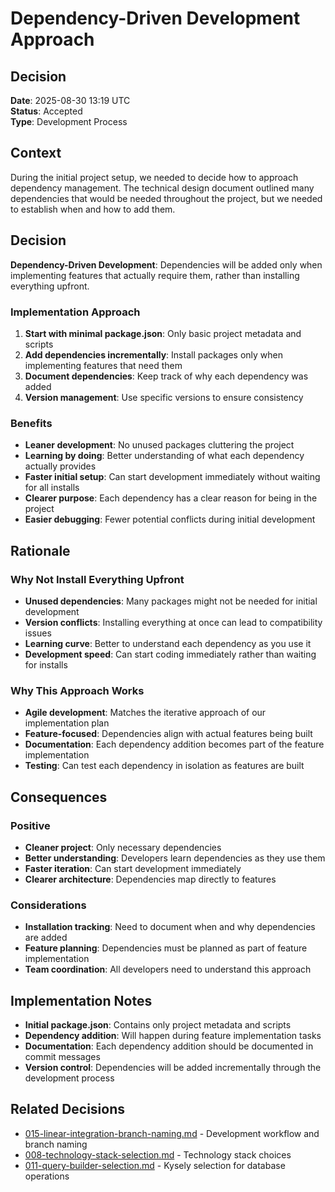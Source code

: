 # Dependency-Driven Development Approach

## Decision

**Date**: 2025-08-30 13:19 UTC  
**Status**: Accepted  
**Type**: Development Process  

## Context

During the initial project setup, we needed to decide how to approach dependency management. The technical design document outlined many dependencies that would be needed throughout the project, but we needed to establish when and how to add them.

## Decision

**Dependency-Driven Development**: Dependencies will be added only when implementing features that actually require them, rather than installing everything upfront.

### Implementation Approach
1. **Start with minimal package.json**: Only basic project metadata and scripts
2. **Add dependencies incrementally**: Install packages only when implementing features that need them
3. **Document dependencies**: Keep track of why each dependency was added
4. **Version management**: Use specific versions to ensure consistency

### Benefits
- **Leaner development**: No unused packages cluttering the project
- **Learning by doing**: Better understanding of what each dependency actually provides
- **Faster initial setup**: Can start development immediately without waiting for all installs
- **Clearer purpose**: Each dependency has a clear reason for being in the project
- **Easier debugging**: Fewer potential conflicts during initial development

## Rationale

### Why Not Install Everything Upfront
- **Unused dependencies**: Many packages might not be needed for initial development
- **Version conflicts**: Installing everything at once can lead to compatibility issues
- **Learning curve**: Better to understand each dependency as you use it
- **Development speed**: Can start coding immediately rather than waiting for installs

### Why This Approach Works
- **Agile development**: Matches the iterative approach of our implementation plan
- **Feature-focused**: Dependencies align with actual features being built
- **Documentation**: Each dependency addition becomes part of the feature implementation
- **Testing**: Can test each dependency in isolation as features are built

## Consequences

### Positive
- **Cleaner project**: Only necessary dependencies
- **Better understanding**: Developers learn dependencies as they use them
- **Faster iteration**: Can start development immediately
- **Clearer architecture**: Dependencies map directly to features

### Considerations
- **Installation tracking**: Need to document when and why dependencies are added
- **Feature planning**: Dependencies must be planned as part of feature implementation
- **Team coordination**: All developers need to understand this approach

## Implementation Notes

- **Initial package.json**: Contains only project metadata and scripts
- **Dependency addition**: Will happen during feature implementation tasks
- **Documentation**: Each dependency addition should be documented in commit messages
- **Version control**: Dependencies will be added incrementally through the development process

## Related Decisions

- [015-linear-integration-branch-naming.md](./015-linear-integration-branch-naming.md) - Development workflow and branch naming
- [008-technology-stack-selection.md](./008-technology-stack-selection.md) - Technology stack choices
- [011-query-builder-selection.md](./011-query-builder-selection.md) - Kysely selection for database operations
